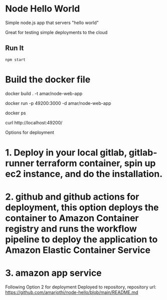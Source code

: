 # Node Hello World

Simple node.js app that servers "hello world"

Great for testing simple deployments to the cloud

## Run It

`npm start`

# Build the docker file

docker build . -t amar/node-web-app

docker run -p 49200:3000 -d amar/node-web-app

docker ps

curl http://localhost:49200/

Options  for deployment
# 1. Deploy in your local gitlab, gitlab-runner terraform container, spin up ec2 instance, and do the installation.
# 2. github and github actions for deployment, this option deploys the container to Amazon Container registry and runs the workflow pipeline to deploy the application to Amazon Elastic Container Service
# 3. amazon app service 

Following Option 2 for deployment
Deployed to repository, repository url: 
https://github.com/amarjothi/node-hello/blob/main/README.md








